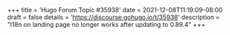 +++
title = 'Hugo Forum Topic #35938'
date = 2021-12-08T11:19:09-08:00
draft = false
details = 'https://discourse.gohugo.io/t/35938'
description = "I18n on landing page no longer works after updating to 0.89.4"
+++
